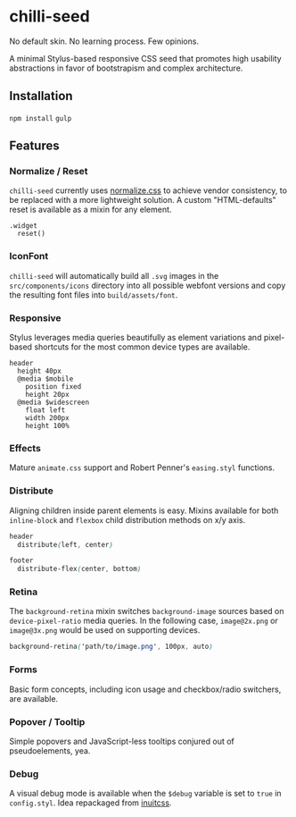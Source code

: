 # chilli-seed

No default skin. No learning process. Few opinions.

A minimal Stylus-based responsive CSS seed that promotes high usability abstractions in favor of bootstrapism and complex architecture.

## Installation

`npm install`
`gulp`

## Features

### Normalize / Reset

`chilli-seed` currently uses [normalize.css](http://necolas.github.io/normalize.css/) to achieve vendor consistency, to be replaced with a more lightweight solution.
A custom "HTML-defaults" reset is available as a mixin for any element.

```
.widget
  reset()
```

### IconFont

`chilli-seed` will automatically build all `.svg` images in the `src/components/icons` directory into all possible webfont versions and copy the resulting font files into `build/assets/font`.

### Responsive

Stylus leverages media queries beautifully as element variations and pixel-based shortcuts for the most common device types are available.

```
header
  height 40px
  @media $mobile
    position fixed
    height 20px
  @media $widescreen
    float left
    width 200px
    height 100%
```

### Effects

Mature `animate.css` support and Robert Penner's `easing.styl` functions.

### Distribute

Aligning children inside parent elements is easy.
Mixins available for both `inline-block` and `flexbox` child distribution methods on x/y axis.

```css
header
  distribute(left, center)

footer
  distribute-flex(center, bottom)
```

### Retina

The `background-retina` mixin switches `background-image` sources based on `device-pixel-ratio` media queries. In the following case, `image@2x.png` or `image@3x.png` would be used on supporting devices.

```css
background-retina('path/to/image.png', 100px, auto)
```

### Forms

Basic form concepts, including icon usage and checkbox/radio switchers, are available.

### Popover / Tooltip

Simple popovers and JavaScript-less tooltips conjured out of pseudoelements, yea.

### Debug

A visual debug mode is available when the `$debug` variable is set to `true` in `config.styl`. Idea repackaged from [inuitcss](https://github.com/inuitcss).
